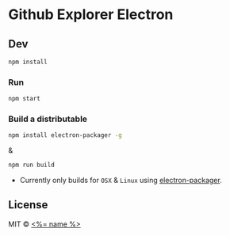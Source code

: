 # Github Explorer Electron

## Dev

```bash
npm install
```

### Run

```bash
npm start
```

### Build a distributable

```bash
npm install electron-packager -g
```
& 
```bash
npm run build
```

* Currently only builds for `OSX` & `Linux` using [electron-packager](https://github.com/electron-userland/electron-packager).

## License

MIT © [<%= name %>](<%= website %>)
